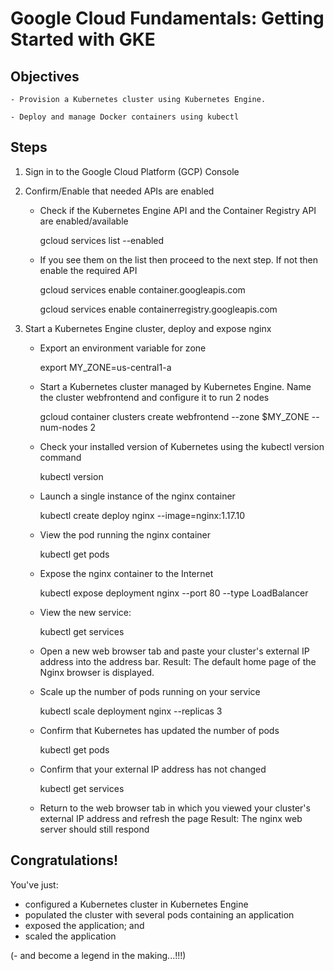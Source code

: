 # Google Cloud Fundamentals: Getting Started with GKE

## Objectives

    - Provision a Kubernetes cluster using Kubernetes Engine.

    - Deploy and manage Docker containers using kubectl

## Steps

1. Sign in to the Google Cloud Platform (GCP) Console

2. Confirm/Enable that needed APIs are enabled 

    - Check if the Kubernetes Engine API and the Container Registry API are enabled/available

        gcloud services list --enabled

    - If you see them on the list then proceed to the next step. If not then enable the required API

        gcloud services enable container.googleapis.com

        gcloud services enable containerregistry.googleapis.com

3. Start a Kubernetes Engine cluster, deploy and expose nginx 

    - Export an environment variable for zone

        export MY_ZONE=us-central1-a

    - Start a Kubernetes cluster managed by Kubernetes Engine. Name the cluster webfrontend and configure it to run 2 nodes

        gcloud container clusters create webfrontend --zone $MY_ZONE --num-nodes 2

    - Check your installed version of Kubernetes using the kubectl version command
    
        kubectl version

    - Launch a single instance of the nginx container

        kubectl create deploy nginx --image=nginx:1.17.10

    - View the pod running the nginx container

        kubectl get pods 

    - Expose the nginx container to the Internet

        kubectl expose deployment nginx --port 80 --type LoadBalancer

    - View the new service:

        kubectl get services

    - Open a new web browser tab and paste your cluster's external IP address into the address bar. 
    Result: The default home page of the Nginx browser is displayed.

    - Scale up the number of pods running on your service

        kubectl scale deployment nginx --replicas 3

    - Confirm that Kubernetes has updated the number of pods

        kubectl get pods

    - Confirm that your external IP address has not changed

        kubectl get services

    - Return to the web browser tab in which you viewed your cluster's external IP address and refresh the page
    Result: The nginx web server should still respond

## Congratulations!

You've just:
- configured a Kubernetes cluster in Kubernetes Engine
- populated the cluster with several pods containing an application
- exposed the application; and 
- scaled the application

(- and become a legend in the making...!!!)
